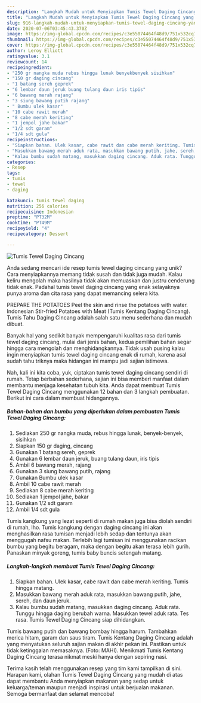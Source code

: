 ```yaml
---
description: "Langkah Mudah untuk Menyiapkan Tumis Tewel Daging Cincang yang Lezat"
title: "Langkah Mudah untuk Menyiapkan Tumis Tewel Daging Cincang yang Lezat"
slug: 916-langkah-mudah-untuk-menyiapkan-tumis-tewel-daging-cincang-yang-lezat
date: 2020-07-06T03:45:43.370Z
image: https://img-global.cpcdn.com/recipes/c3e55074464f48d9/751x532cq70/tumis-tewel-daging-cincang-foto-resep-utama.jpg
thumbnail: https://img-global.cpcdn.com/recipes/c3e55074464f48d9/751x532cq70/tumis-tewel-daging-cincang-foto-resep-utama.jpg
cover: https://img-global.cpcdn.com/recipes/c3e55074464f48d9/751x532cq70/tumis-tewel-daging-cincang-foto-resep-utama.jpg
author: Leroy Elliott
ratingvalue: 3.1
reviewcount: 14
recipeingredient:
- "250 gr nangka muda rebus hingga lunak benyekbenyek sisihkan"
- "150 gr daging cincang"
- "1 batang sereh geprek"
- "6 lembar daun jeruk buang tulang daun iris tipis"
- "6 bawang merah rajang"
- "3 siung bawang putih rajang"
- " Bumbu ulek kasar"
- "10 cabe rawit merah"
- "8 cabe merah keriting"
- "1 jempol jahe bakar"
- "1/2 sdt garam"
- "1/4 sdt gula"
recipeinstructions:
- "Siapkan bahan. Ulek kasar, cabe rawit dan cabe merah keriting. Tumis hingga matang."
- "Masukkan bawang merah aduk rata, masukkan bawang putih, jahe, sereh, dan daun jeruk."
- "Kalau bumbu sudah matang, masukkan daging cincang. Aduk rata. Tunggu hingga daging berubah warna. Masukkan tewel aduk rata. Tes rasa. Tumis Tewel Daging Cincang siap dihidangkan."
categories:
- Resep
tags:
- tumis
- tewel
- daging

katakunci: tumis tewel daging 
nutrition: 256 calories
recipecuisine: Indonesian
preptime: "PT32M"
cooktime: "PT49M"
recipeyield: "4"
recipecategory: Dessert

---
```



![Tumis Tewel Daging Cincang](https://img-global.cpcdn.com/recipes/c3e55074464f48d9/751x532cq70/tumis-tewel-daging-cincang-foto-resep-utama.jpg)

Anda sedang mencari ide resep tumis tewel daging cincang yang unik? Cara menyiapkannya memang tidak susah dan tidak juga mudah. Kalau keliru mengolah maka hasilnya tidak akan memuaskan dan justru cenderung tidak enak. Padahal tumis tewel daging cincang yang enak selayaknya punya aroma dan cita rasa yang dapat memancing selera kita.

PREPARE THE POTATOES Peel the skin and rinse the potatoes with water. Indonesian Stir-fried Potatoes with Meat (Tumis Kentang Daging Cincang). Tumis Tahu Daging Cincang adalah salah satu menu sederhana dan mudah dibuat.

Banyak hal yang sedikit banyak mempengaruhi kualitas rasa dari tumis tewel daging cincang, mulai dari jenis bahan, kedua pemilihan bahan segar hingga cara mengolah dan menghidangkannya. Tidak usah pusing kalau ingin menyiapkan tumis tewel daging cincang enak di rumah, karena asal sudah tahu triknya maka hidangan ini mampu jadi sajian istimewa.


Nah, kali ini kita coba, yuk, ciptakan tumis tewel daging cincang sendiri di rumah. Tetap berbahan sederhana, sajian ini bisa memberi manfaat dalam membantu menjaga kesehatan tubuh kita. Anda dapat membuat Tumis Tewel Daging Cincang menggunakan 12 bahan dan 3 langkah pembuatan. Berikut ini cara dalam membuat hidangannya.

<!--inarticleads1-->

##### Bahan-bahan dan bumbu yang diperlukan dalam pembuatan Tumis Tewel Daging Cincang:

1. Sediakan 250 gr nangka muda, rebus hingga lunak, benyek-benyek, sisihkan
1. Siapkan 150 gr daging, cincang
1. Gunakan 1 batang sereh, geprek
1. Gunakan 6 lembar daun jeruk, buang tulang daun, iris tipis
1. Ambil 6 bawang merah, rajang
1. Gunakan 3 siung bawang putih, rajang
1. Gunakan  Bumbu ulek kasar
1. Ambil 10 cabe rawit merah
1. Sediakan 8 cabe merah keriting
1. Sediakan 1 jempol jahe, bakar
1. Gunakan 1/2 sdt garam
1. Ambil 1/4 sdt gula


Tumis kangkung yang lezat seperti di rumah makan juga bisa diolah sendiri di rumah, lho. Tumis kangkung dengan daging cincang ini akan menghasilkan rasa tumisan menjadi lebih sedap dan tentunya akan menggugah nafsu makan. Terlebih lagi tumisan ini menggunakan racikan bumbu yang begitu beragam, maka dengan begitu akan terasa lebih gurih. Panaskan minyak goreng, tumis baby buncis setengah matang. 

<!--inarticleads2-->

##### Langkah-langkah membuat Tumis Tewel Daging Cincang:

1. Siapkan bahan. Ulek kasar, cabe rawit dan cabe merah keriting. Tumis hingga matang.
1. Masukkan bawang merah aduk rata, masukkan bawang putih, jahe, sereh, dan daun jeruk.
1. Kalau bumbu sudah matang, masukkan daging cincang. Aduk rata. Tunggu hingga daging berubah warna. Masukkan tewel aduk rata. Tes rasa. Tumis Tewel Daging Cincang siap dihidangkan.


Tumis bawang putih dan bawang bombay hingga harum. Tambahkan merica hitam, garam dan saus tiram. Tumis Kentang Daging Cincang adalah yang menyatukan seluruh sajian makan di akhir pekan ini. Pastikan untuk tidak ketinggalan memasaknya. (Foto: MAHI). Menikmati Tumis Kentang Daging Cincang terasa nikmat meski hanya dengan sepiring nasi. 

Terima kasih telah menggunakan resep yang tim kami tampilkan di sini. Harapan kami, olahan Tumis Tewel Daging Cincang yang mudah di atas dapat membantu Anda menyiapkan makanan yang sedap untuk keluarga/teman maupun menjadi inspirasi untuk berjualan makanan. Semoga bermanfaat dan selamat mencoba!
